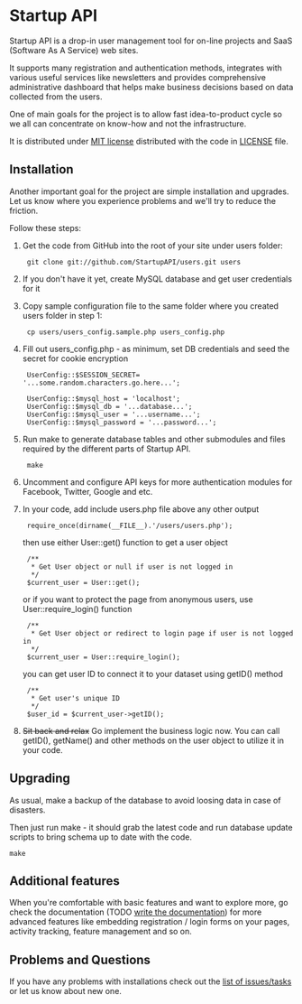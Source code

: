 # Startup API

Startup API is a drop-in user management tool for on-line projects and SaaS (Software As A Service) web sites. 

It supports many registration and authentication methods, integrates with various useful services like newsletters and provides comprehensive administrative dashboard that helps make business decisions based on data collected from the users.

One of main goals for the project is to allow fast idea-to-product cycle so we all can concentrate on know-how and not the infrastructure.

It is distributed under [MIT license](http://opensource.org/licenses/MIT) distributed with the code in [LICENSE](LICENSE) file.

## Installation

Another important goal for the project are simple installation and upgrades. Let us know where you experience problems and we'll try to reduce the friction.

Follow these steps:

1. Get the code from GitHub into the root of your site under users folder:

		git clone git://github.com/StartupAPI/users.git users

2. If you don't have it yet, create MySQL database and get user credentials for it

3. Copy sample configuration file to the same folder where you created users folder in step 1:

		cp users/users_config.sample.php users_config.php

3. Fill out users_config.php - as minimum, set DB credentials and seed the secret for cookie encryption

		UserConfig::$SESSION_SECRET= '...some.random.characters.go.here...';

		UserConfig::$mysql_host = 'localhost';
		UserConfig::$mysql_db = '...database...';
		UserConfig::$mysql_user = '...username...';
		UserConfig::$mysql_password = '...password...';

4. Run make to generate database tables and other submodules and files required by the different parts of Startup API.

		make

5. Uncomment and configure API keys for more authentication modules for Facebook, Twitter, Google and etc.

6. In your code, add include users.php file above any other output

		require_once(dirname(__FILE__).'/users/users.php');

	then use either User::get() function to get a user object

		/**
		 * Get User object or null if user is not logged in
		 */
		$current_user = User::get();
	or if you want to protect the page from anonymous users, use User::require_login() function

		/**
		 * Get User object or redirect to login page if user is not logged in
		 */
		$current_user = User::require_login();

	you can get user ID to connect it to your dataset using getID() method

		/**
		 * Get user's unique ID
		 */
		$user_id = $current_user->getID();

7. <s>Sit back and relax</s> Go implement the business logic now. You can call getID(), getName() and other methods on the user object to utilize it in your code.

## Upgrading

As usual, make a backup of the database to avoid loosing data in case of disasters.

Then just run make - it should grab the latest code and run database update scripts to bring schema up to date with the code.

	make

## Additional features

When you're comfortable with basic features and want to explore more, go check the documentation (TODO [write the documentation](https://github.com/StartupAPI/users/issues/46)) for more advanced features like embedding registration / login forms on your pages, activity tracking, feature management and so on.

## Problems and Questions

If you have any problems with installations check out the [list of issues/tasks](https://github.com/StartupAPI/users/issues) or let us know about new one.
